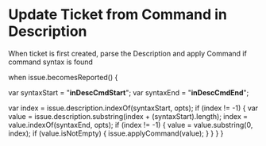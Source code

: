 Update Ticket from Command in Description 
====================================================
When ticket is first created, parse the Description and apply Command if command syntax is found
 

when issue.becomesReported() { 
   
  var syntaxStart = "__inDescCmdStart__"; 
  var syntaxEnd = "__inDescCmdEnd__"; 
   
  var index = issue.description.indexOf(syntaxStart, opts); 
  if (index != -1) { 
    var value = issue.description.substring(index + (syntaxStart).length); 
    index = value.indexOf(syntaxEnd, opts); 
    if (index != -1) { 
      value = value.substring(0, index); 
      if (value.isNotEmpty) { 
        issue.applyCommand(value); 
      } 
    } 
  } 
}
